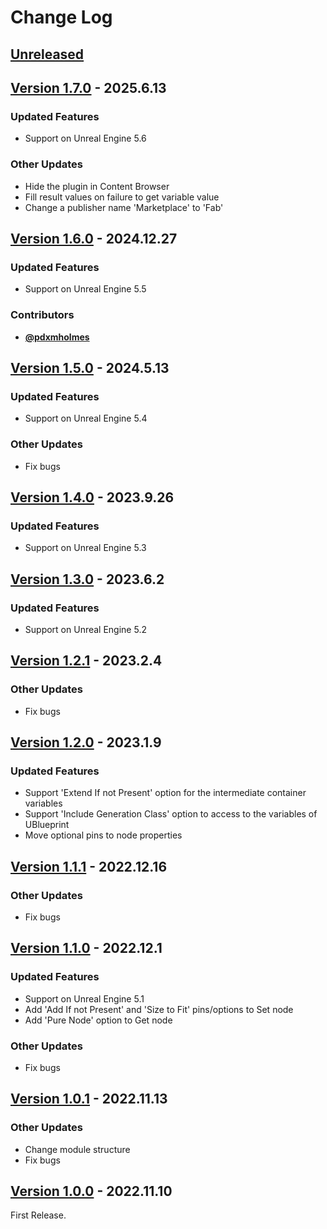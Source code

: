 # Change Log

## [Unreleased](https://github.com/colory-games/UEPlugin-AccessVariableByName/compare/v1.7.0...main)

## [Version 1.7.0](https://github.com/colory-games/UEPlugin-AccessVariableByName/compare/v1.6.0...v1.7.0) - 2025.6.13

### Updated Features

* Support on Unreal Engine 5.6

### Other Updates

* Hide the plugin in Content Browser
* Fill result values on failure to get variable value
* Change a publisher name 'Marketplace' to 'Fab'


## [Version 1.6.0](https://github.com/colory-games/UEPlugin-AccessVariableByName/compare/v1.5.0...v1.6.0) - 2024.12.27

### Updated Features

* Support on Unreal Engine 5.5

### Contributors

* [**@pdxmholmes**](https://github.com/pdxmholmes)

## [Version 1.5.0](https://github.com/colory-games/UEPlugin-AccessVariableByName/compare/v1.4.0...v1.5.0) - 2024.5.13

### Updated Features

* Support on Unreal Engine 5.4

### Other Updates

* Fix bugs

## [Version 1.4.0](https://github.com/colory-games/UEPlugin-AccessVariableByName/compare/v1.3.0...v1.4.0) - 2023.9.26

### Updated Features

* Support on Unreal Engine 5.3

## [Version 1.3.0](https://github.com/colory-games/UEPlugin-AccessVariableByName/compare/v1.2.1...v1.3.0) - 2023.6.2

### Updated Features

* Support on Unreal Engine 5.2

## [Version 1.2.1](https://github.com/colory-games/UEPlugin-AccessVariableByName/compare/v1.2.0...v1.2.1) - 2023.2.4

### Other Updates

* Fix bugs

## [Version 1.2.0](https://github.com/colory-games/UEPlugin-AccessVariableByName/compare/v1.1.1...v1.2.0) - 2023.1.9

### Updated Features

* Support 'Extend If not Present' option for the intermediate container variables
* Support 'Include Generation Class' option to access to the variables of UBlueprint
* Move optional pins to node properties

## [Version 1.1.1](https://github.com/colory-games/UEPlugin-AccessVariableByName/compare/v1.1.0...v1.1.1) - 2022.12.16

### Other Updates

* Fix bugs

## [Version 1.1.0](https://github.com/colory-games/UEPlugin-AccessVariableByName/compare/v1.0.1...v1.1.0) - 2022.12.1

### Updated Features

* Support on Unreal Engine 5.1
* Add 'Add If not Present' and 'Size to Fit' pins/options to Set node
* Add 'Pure Node' option to Get node

### Other Updates

* Fix bugs

## [Version 1.0.1](https://github.com/colory-games/UEPlugin-AccessVariableByName/compare/v1.0.0...v1.0.1) - 2022.11.13

### Other Updates

* Change module structure
* Fix bugs

## [Version 1.0.0](https://github.com/colory-games/UEPlugin-AccessVariableByName/compare/a704fff36a4017db8a5d2a9c4be539bf3e07b4ad...v1.0.0) - 2022.11.10

First Release.
